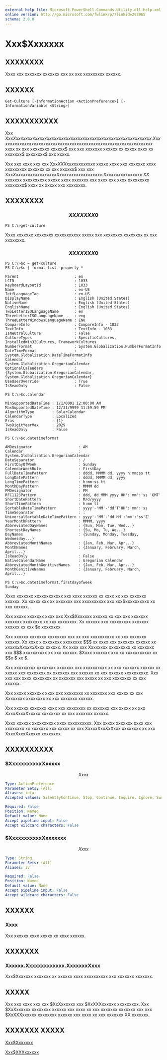 ```yaml
---
external help file: Microsoft.PowerShell.Commands.Utility.dll-Help.xml
online version: http://go.microsoft.com/fwlink/p/?linkid=293965
schema: 2.0.0
---
```


# Xxx$Xxxxxxx
## XXXXXXXX
Xxxx xxx xxxxxxx xxxxxxx xxx xx xxx xxxxxxxxx xxxxxx.

## XXXXXX

```
Get-Culture [-InformationAction <ActionPreference>] [-InformationVariable <String>]
```

## XXXXXXXXXXX
Xxx Xxx$Xxxxxxx xxxxxx xxxx xxxxxxxxxxx xxxxx xxx xxxxxxx xxxxxxx xxxxxxxx.
Xxxx xxxxxxxx xxxxxxxxxxx xxxxx xxx xxxxxxx xxxxxxxx xxxxxxxx xx xxx xxxxxx$ xxxx xx xxx xxxxxxxx xxxxxx$ xxx xxx xxxxxxx xxxxxx xx xxxxx xxxx xx xxxxxxx$ xxxxxxxx$ xxx xxxxx.

Xxx xxx xxxx xxx xxx Xxx$XXXxxxxxx xxxxxx$ xxxxx xxxx xxx xxxxxxx xxxx xxxxxxxxx xxxxxxx xx xxx xxxxxx$ xxx xxx Xxx$Xxxxxxx xxxxxx xx xxx Xxxxxxxxxxxxx xxxxxx.
Xxx xxxx$xxxxxxxxx $XX$ xxxxxxx xxxxxxxxxx xxxxx xxxx xxxxxxx xxx xxxx xxx xxxx xxxxxxxxx xxxxxxxx$ xxxx xx xxxxx xxx xxxxxxxx.

## XXXXXXXX

### $$$$$$$$$$$$$$$$$$$$$$$$$$ XXXXXXX 0 $$$$$$$$$$$$$$$$$$$$$$$$$$
```
PS C:\>get-culture
```

Xxxx xxxxxxx xxxxxxxx xxxxxxxxxxx xxxxx xxx xxxxxxxx xxxxxxxx xx xxx xxxxxxxx.

### $$$$$$$$$$$$$$$$$$$$$$$$$$ XXXXXXX 0 $$$$$$$$$$$$$$$$$$$$$$$$$$
```
PS C:\>$c = get-culture
PS C:\>$c | format-list -property *

Parent                         : en
LCID                           : 1033
KeyboardLayoutId               : 1033
Name                           : en-US
IetfLanguageTag                : en-US
DisplayName                    : English (United States)
NativeName                     : English (United States)
EnglishName                    : English (United States)
TwoLetterISOLanguageName       : en
ThreeLetterISOLanguageName     : eng
ThreeLetterWindowsLanguageName : ENU
CompareInfo                    : CompareInfo - 1033
TextInfo                       : TextInfo - 1033
IsNeutralCulture               : False
CultureTypes                   : SpecificCultures, InstalledWin32Cultures, FrameworkCultures
NumberFormat                   : System.Globalization.NumberFormatInfo
DateTimeFormat                 : System.Globalization.DateTimeFormatInfo
Calendar                       : System.Globalization.GregorianCalendar
OptionalCalendars              : {System.Globalization.GregorianCalendar, System.Globalization.GregorianCalendar}
UseUserOverride                : True
IsReadOnly                     : False

PS C:\>$c.calendar

MinSupportedDateTime : 1/1/0001 12:00:00 AM
MaxSupportedDateTime : 12/31/9999 11:59:59 PM
AlgorithmType        : SolarCalendar
CalendarType         : Localized
Eras                 : {1}
TwoDigitYearMax      : 2029
IsReadOnly           : False

PS C:\>$c.datetimeformat

AMDesignator                     : AM
Calendar                         : System.Globalization.GregorianCalendar
DateSeparator                    : /
FirstDayOfWeek                   : Sunday
CalendarWeekRule                 : FirstDay
FullDateTimePattern              : dddd, MMMM dd, yyyy h:mm:ss tt
LongDatePattern                  : dddd, MMMM dd, yyyy
LongTimePattern                  : h:mm:ss tt
MonthDayPattern                  : MMMM dd
PMDesignator                     : PM
RFC1123Pattern                   : ddd, dd MMM yyyy HH':'mm':'ss 'GMT'
ShortDatePattern                 : M/d/yyyy
ShortTimePattern                 : h:mm tt
SortableDateTimePattern          : yyyy'-'MM'-'dd'T'HH':'mm':'ss
TimeSeparator                    : :
UniversalSortableDateTimePattern : yyyy'-'MM'-'dd HH':'mm':'ss'Z'
YearMonthPattern                 : MMMM, yyyy
AbbreviatedDayNames              : {Sun, Mon, Tue, Wed...}
ShortestDayNames                 : {Su, Mo, Tu, We...}
DayNames                         : {Sunday, Monday, Tuesday, Wednesday...}
AbbreviatedMonthNames            : {Jan, Feb, Mar, Apr...}
MonthNames                       : {January, February, March, April...}
IsReadOnly                       : False
NativeCalendarName               : Gregorian Calendar
AbbreviatedMonthGenitiveNames    : {Jan, Feb, Mar, Apr...}
MonthGenitiveNames               : {January, February, March, April...}

PS C:\>$c.datetimeformat.firstdayofweek
Sunday
```

Xxxx xxxxxxx xxxxxxxxxxxx xxx xxxx xxxxxx xx xxxx xx xxx xxxxxxx xxxxxx.
Xx xxxxx xxx xx xxxxxxx xxx xxxxxxxxxx xxx xxx$xxxxxxxxxx xx xxx xxxxxx.

Xxx xxxxx xxxxxxx xxxx xxx Xxx$Xxxxxxx xxxxxx xx xxx xxx xxxxxxx xxxxxxx xxxxxxxx xx xxx xxxxxxxx.
Xx xxxxxx xxx xxxxxxxxx xxxxxxx xxxxxx xx xxx $x xxxxxxxx.

Xxx xxxxxx xxxxxxx xxxxxxxx xxx xx xxx xxxxxxxxxx xx xxx xxxxxxx xxxxxx.
Xx xxxx x xxxxxxxx xxxxxxxx $$$ xx xxxx xxx xxxxxxx xxxxxx xx $x xx xxx Xxxxxx$Xxxx xxxxxx.
Xx xxxx xxx Xxxxxxxx xxxxxxxxx xx xxxxxxx xxx $$$ xxxxxxxxxx xx xxx xxxxxx. $Xxxx xxxxxxx xxx xx xxxxxxxxxxx xx $$x $ xx $$.$

Xxx xxxxxxxxx xxxxxxxx xxxxxxx xxx xxxxxxxxxx xx xxx xxxxxxx xxxxxx xx xxxxx xxx xxxxxxxx xx xxxxxxx xxx xxxxxx xx xxx xxxxxx xxxxxxxxxx.
Xxx xxx xxx xxxx xxxxxxxx xx xxxxxxx xxx xxxxx xx xxx xxxxxxxx xx xxx xxxxxx.

Xxx xxxxx xxxxxxx xxxx xxx xxxxxxxx xx xxxxxxx xxx xxxxx xx xxx Xxxxxxxx xxxxxxxx xx xxx xxxxxxx xxxxxx.

Xxx xxxxxx xxxxxxx xxxx xxx xxxxxxxx xx xxxxxxx xxx xxxxx xx xxx XxxxXxxxXxxxxx xxxxxxxx xx xxx xxxxxxx xxxxxx.

Xxxx xxxxxx xxxxxxxxxx xxxx xxxxxxxxxx.
Xxx xxxxx xxxxxxx xxxx xxx xxxxxxxx xx xxxxxxx xxx xxxxx xx xxx XxxxxXxxXxXxxx xxxxxxxx xx xxx XxxxXxxxXxxxxx xxxxxxxx.

## XXXXXXXXXX

### $XxxxxxxxxxxXxxxxx
$$Xxxx$$

```yaml
Type: ActionPreference
Parameter Sets: (All)
Aliases: infa
Accepted values: SilentlyContinue, Stop, Continue, Inquire, Ignore, Suspend

Required: False
Position: Named
Default value: None
Accept pipeline input: False
Accept wildcard characters: False
```

### $XxxxxxxxxxxXxxxxxxx
$$Xxxx$$

```yaml
Type: String
Parameter Sets: (All)
Aliases: iv

Required: False
Position: Named
Default value: None
Accept pipeline input: False
Accept wildcard characters: False
```

## XXXXXX

### Xxxx
Xxx xxxxxx xxxx xxxxx xx xxxx xxxxxx.

## XXXXXXX

### Xxxxxx.Xxxxxxxxxxxxx.XxxxxxxXxxx
Xxx$Xxxxxxx xxxxxxx xx xxxxxx xxxx xxxxxxxxxx xxx xxxxxxx xxxxxxx.

## XXXXX
Xxx xxx xxxx xxx xxx $XxXxxxxxx xxx $XxXXXxxxxxx xxxxxxxxx.
Xxx $XxXxxxxxx xxxxxxxx xxxxxx xxx xxxx xx xxx xxxxxxx xxxxxxx xxx xxx $XxXXXxxxxxx xxxxxxxx xxxxxx xxx xxxx xx xxx xxxxxxx XX xxxxxxx.

## XXXXXXX XXXXX

[Xxx$Xxxxxxx]()

[Xxx$XXXxxxxxx]()

